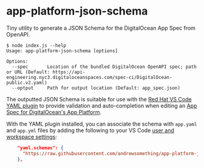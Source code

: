 # app-platform-json-schema

Tiny utility to generate a JSON Schema for the DigitalOcean App Spec from OpenAPI.

```
$ node index.js --help
Usage: app-platform-json-schema [options]

Options:
  --spec       Location of the bundled DigitalOcean OpenAPI spec; path or URL (Default: https://api-engineering.nyc3.digitaloceanspaces.com/spec-ci/DigitalOcean-public.v2.yaml)
  --optput     Path for output location (Default: app_spec.json)
```

The outputted JSON Schema is suitable for use with the [Red Hat VS Code YAML plugin](https://github.com/redhat-developer/vscode-yaml#associating-a-schema-to-a-glob-pattern-via-yamlschemas)
to provide validation and auto-completion when editing an [App Spec for DigitalOcean's App Platform](https://docs.digitalocean.com/products/app-platform/reference/app-spec/).

With the YAML plugin installed, you can associate the schema with `app.yaml` and `app.yml` files by adding the following to your VS Code [user and workspace settings](https://code.visualstudio.com/docs/getstarted/settings#_creating-user-and-workspace-settings):

```json
    "yaml.schemas": {
      "https://raw.githubusercontent.com/andrewsomething/app-platform-json-schema/main/app_spec.json": ["app.yaml", "app.yml"],
    },
```